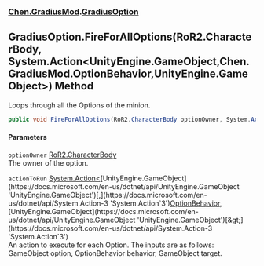 ### [Chen.GradiusMod](./neHTXX+yFsk1RpXqjkv9zg.md 'Chen.GradiusMod').[GradiusOption](./RwcUdzMZ2GhU3X3ywDzKbQ.md 'Chen.GradiusMod.GradiusOption')
## GradiusOption.FireForAllOptions(RoR2.CharacterBody, System.Action&lt;UnityEngine.GameObject,Chen.GradiusMod.OptionBehavior,UnityEngine.GameObject&gt;) Method
Loops through all the Options of the minion.  
```csharp
public void FireForAllOptions(RoR2.CharacterBody optionOwner, System.Action<UnityEngine.GameObject,Chen.GradiusMod.OptionBehavior,UnityEngine.GameObject> actionToRun);
```
#### Parameters
<a name='LGFNTa+MEaxqAuHkMvXJPw'></a>
`optionOwner` [RoR2.CharacterBody](https://docs.microsoft.com/en-us/dotnet/api/RoR2.CharacterBody 'RoR2.CharacterBody')  
The owner of the option.  
  
<a name='oFi+vwMoTzFumQRT4P4uKg'></a>
`actionToRun` [System.Action&lt;](https://docs.microsoft.com/en-us/dotnet/api/System.Action-3 'System.Action`3')[UnityEngine.GameObject](https://docs.microsoft.com/en-us/dotnet/api/UnityEngine.GameObject 'UnityEngine.GameObject')[,](https://docs.microsoft.com/en-us/dotnet/api/System.Action-3 'System.Action`3')[OptionBehavior](./ohhaqrChtGoBlEp+b+hE4w.md 'Chen.GradiusMod.OptionBehavior')[,](https://docs.microsoft.com/en-us/dotnet/api/System.Action-3 'System.Action`3')[UnityEngine.GameObject](https://docs.microsoft.com/en-us/dotnet/api/UnityEngine.GameObject 'UnityEngine.GameObject')[&gt;](https://docs.microsoft.com/en-us/dotnet/api/System.Action-3 'System.Action`3')  
An action to execute for each Option. The inputs are as follows: GameObject option, OptionBehavior behavior, GameObject target.  
  

